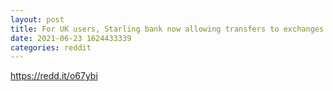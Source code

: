 ```yaml
--- 
layout: post 
title: For UK users, Starling bank now allowing transfers to exchanges again 
date: 2021-06-23 1624433339 
categories: reddit 
--- 
```

https://redd.it/o67ybi